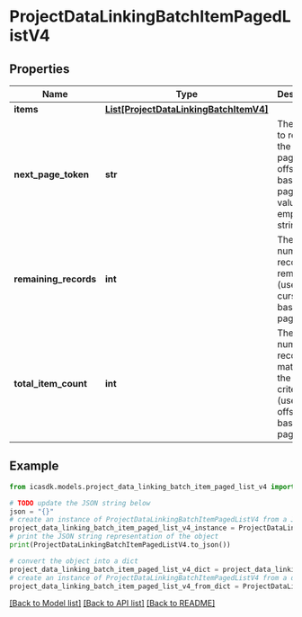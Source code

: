# ProjectDataLinkingBatchItemPagedListV4


## Properties

Name | Type | Description | Notes
------------ | ------------- | ------------- | -------------
**items** | [**List[ProjectDataLinkingBatchItemV4]**](ProjectDataLinkingBatchItemV4.md) |  | 
**next_page_token** | **str** | The cursor to request the next page. For offset-based paging the value is an empty string. | [optional] 
**remaining_records** | **int** | The number of records remaining (used in cursor based pagination) | [optional] 
**total_item_count** | **int** | The total number of records matching the search criteria (used in offset based pagination) | [optional] 

## Example

```python
from icasdk.models.project_data_linking_batch_item_paged_list_v4 import ProjectDataLinkingBatchItemPagedListV4

# TODO update the JSON string below
json = "{}"
# create an instance of ProjectDataLinkingBatchItemPagedListV4 from a JSON string
project_data_linking_batch_item_paged_list_v4_instance = ProjectDataLinkingBatchItemPagedListV4.from_json(json)
# print the JSON string representation of the object
print(ProjectDataLinkingBatchItemPagedListV4.to_json())

# convert the object into a dict
project_data_linking_batch_item_paged_list_v4_dict = project_data_linking_batch_item_paged_list_v4_instance.to_dict()
# create an instance of ProjectDataLinkingBatchItemPagedListV4 from a dict
project_data_linking_batch_item_paged_list_v4_from_dict = ProjectDataLinkingBatchItemPagedListV4.from_dict(project_data_linking_batch_item_paged_list_v4_dict)
```
[[Back to Model list]](../README.md#documentation-for-models) [[Back to API list]](../README.md#documentation-for-api-endpoints) [[Back to README]](../README.md)



